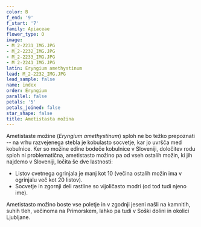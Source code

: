 ```yaml
---
color: B
f_end: '9'
f_start: '7'
family: Apiaceae
flower_type: O
image:
- M_2-2231_IMG.JPG
- M_2-2232_IMG.JPG
- M_2-2233_IMG.JPG
- M_2-2241_IMG.JPG
latin: Eryngium amethystinum
lead: M_2-2232_IMG.JPG
lead_sample: false
name: index
order: Eryngium
parallel: false
petals: '5'
petals_joined: false
star_shape: false
title: Ametistasta možina
---
```

Ametistaste možine (*Eryngium amethystinum*) sploh ne bo težko prepoznati -- na vrhu razvejenega stebla je kobulasto socvetje, kar jo uvršča med kobulnice. Ker so možine edine bodeče kobulnice v Sloveniji, določitev rodu sploh ni problematična, ametistasto možino pa od vseh ostalih možin, ki jih najdemo v Sloveniji, ločita še dve lastnosti:

-   Listov cvetnega ogrinjala je manj kot 10 (večina ostalih možin ima v ogrinjalu več kot 20 listov).
-   Socvetje in zgornji deli rastline so vijoličasto modri (od tod tudi njeno ime).

Ametistasto možino boste vse poletje in v zgodnji jeseni našli na kamnitih, suhih tleh, večinoma na Primorskem, lahko pa tudi v Soški dolini in okolici Ljubljane.
